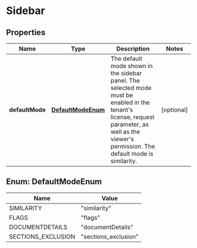 

# Sidebar


## Properties

| Name | Type | Description | Notes |
|------------ | ------------- | ------------- | -------------|
|**defaultMode** | [**DefaultModeEnum**](#DefaultModeEnum) | The default mode shown in the sidebar panel. The selected mode must be enabled in the tenant&#39;s license, request parameter, as well as the viewer&#39;s permission. The default mode is similarity.  |  [optional] |



## Enum: DefaultModeEnum

| Name | Value |
|---- | -----|
| SIMILARITY | &quot;similarity&quot; |
| FLAGS | &quot;flags&quot; |
| DOCUMENTDETAILS | &quot;documentDetails&quot; |
| SECTIONS_EXCLUSION | &quot;sections_exclusion&quot; |



